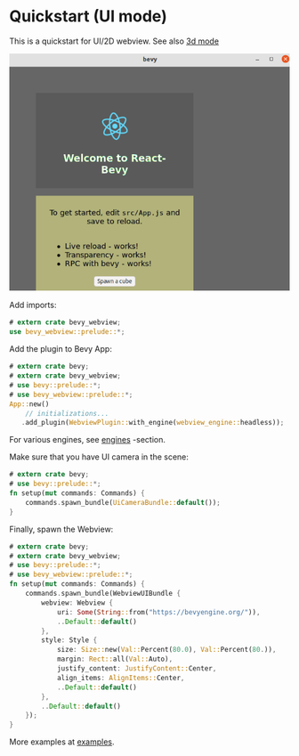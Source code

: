 # Quickstart (UI mode)

This is a quickstart for UI/2D webview. See also [3d mode](3d.md)

![2d webview](assets/2d.png)

Add imports:

```rust
# extern crate bevy_webview;
use bevy_webview::prelude::*;
```

Add the plugin to Bevy App:

```rust
# extern crate bevy;
# extern crate bevy_webview;
# use bevy::prelude::*;
# use bevy_webview::prelude::*;
App::new()
    // initializations...
   .add_plugin(WebviewPlugin::with_engine(webview_engine::headless));
```

For various engines, see [engines](engines.md) -section.

Make sure that you have UI camera in the scene:

```rust
# extern crate bevy;
# use bevy::prelude::*;
fn setup(mut commands: Commands) {
    commands.spawn_bundle(UiCameraBundle::default());
}
```

Finally, spawn the Webview:

```rust
# extern crate bevy;
# extern crate bevy_webview;
# use bevy::prelude::*;
# use bevy_webview::prelude::*;
fn setup(mut commands: Commands) {
    commands.spawn_bundle(WebviewUIBundle {
        webview: Webview {
            uri: Some(String::from("https://bevyengine.org/")),
            ..Default::default()
        },
        style: Style {
            size: Size::new(Val::Percent(80.0), Val::Percent(80.)),
            margin: Rect::all(Val::Auto),
            justify_content: JustifyContent::Center,
            align_items: AlignItems::Center,
            ..Default::default()
        },
        ..Default::default()
    });
}
```

More examples at [examples](https://github.com/blaind/bevy_webview/examples/).
